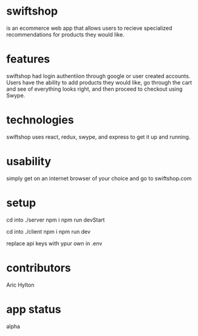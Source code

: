 # swiftshop
is an ecommerce web app that allows users to recieve specialized recommendations for products they would like.

# features
swiftshop had login authentiion through google or user created accounts. Users have the ability to add products they would like, go through the cart and see of everything looks right, and then proceed to checkout using Swype. 

# technologies
swiftshop uses react, redux, swype, and express to get it up and running.

# usability
simply get on an internet browser of your choice and go to swiftshop.com

# setup
cd into ./server 
npm i
npm run devStart

cd into ./client
npm i
npm run dev

replace api keys with ypur own in .env

# contributors
Aric Hylton

# app status
alpha

